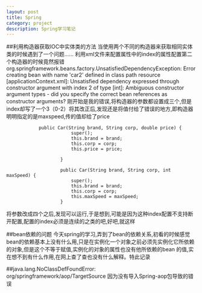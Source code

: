 ```yaml
---
layout: post
title: Spring
category: project
description: Spring学习笔记
---
```

##利用构造器获取IOC中实体类的方法
当使用两个不同的构造器来获取相同实体类的时候遇到了一个问题......
利用xml文件来配置<constructor-arg>属性中的index的属性配置第二个构造器的时候竟然报错org.springframework.beans.factory.UnsatisfiedDependencyException: Error creating bean with name 'car2' defined in class path resource [applicationContext.xml]: Unsatisfied dependency expressed through constructor argument with index 2 of type [int]: Ambiguous constructor argument types - did you specify the correct bean references as constructor arguments?
刚开始是我的错误,将构造器的参数都设置成三个,但是index却写了一个3（0-2）将其改正后,发现还是将值付给了错误的地方,即构造器明明指定的是maxspeed,传的值却给了price


                public Car(String brand, String corp, double price) {
                			super();
                			this.brand = brand;
                			this.corp = corp;
                			this.price = price;

                		}

                		public Car(String brand, String corp, int maxSpeed) {
                			super();
                			this.brand = brand;
                			this.corp = corp;
                			this.maxSpeed = maxSpeed;
                		}
将参数改成四个之后,发现可以运行,于是想到,可能是因为这种index配置不支持断开配置,配置的index必须是连续的之类的吧,好吧,就这样


##bean依赖的问题
今天spring的学习,弄到了bean的依赖关系,初看的时候感觉bean的依赖基本上没有什么用,只是在实例化一个对象之前必须先实例化它所依赖的对象,但是这个不等于赋值,实例化的对象的属性也没有他所依赖的bean
的值,实在想不到有什么作用,在网上查了查也没有什么解释。特此记录

##java.lang.NoClassDefFoundError: org/springframework/aop/TargetSource
因为没有导入Spring-aop包导致的错误